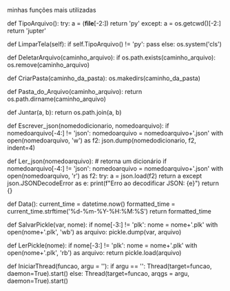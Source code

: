 minhas funções mais utilizadas


def TipoArquivo():
    try:
        a = (__file__[-2:])
        return 'py'
    except:
        a = os.getcwd()[-2:]
        return 'jupter'

def LimparTela(self):
    if self.TipoArquivo() != 'py':
        pass
    else:
        os.system('cls')

def DeletarArquivo(caminho_arquivo):
    if os.path.exists(caminho_arquivo):
        os.remove(caminho_arquivo)

def CriarPasta(caminho_da_pasta):
    os.makedirs(caminho_da_pasta)

    
def Pasta_do_Arquivo(caminho_arquivo):
    return  os.path.dirname(caminho_arquivo)  

def Juntar(a, b):
    return os.path.join(a, b)


def Escrever_json(nomedodicionario, nomedoarquivo):
    if nomedoarquivo[-4:] != 'json':
        nomedoarquivo = nomedoarquivo+'.json'
    with open(nomedoarquivo, 'w') as f2:
        json.dump(nomedodicionario, f2, indent=4)


def Ler_json(nomedoarquivo):  # retorna um dicionário
    if nomedoarquivo[-4:] != 'json':
        nomedoarquivo = nomedoarquivo+'.json'
    with open(nomedoarquivo, 'r') as f2:
        try:
            a = json.load(f2)
            return a
        except json.JSONDecodeError as e:
            print(f"Erro ao decodificar JSON: {e}")
            return {}


def Data():
    current_time = datetime.now()
    formatted_time = current_time.strftime('%d-%m-%Y-%H:%M:%S')
    return formatted_time


def SalvarPickle(var, nome):
    if nome[-3:] != 'plk':
        nome = nome+'.plk'
        with open(nome+'.plk', 'wb') as arquivo:
            pickle.dump(var, arquivo)


def LerPickle(nome):
    if nome[-3:] != 'plk':
        nome = nome+'.plk'
    with open(nome+'.plk', 'rb') as arquivo:
        return pickle.load(arquivo)

def IniciarThread(funcao, argu = ''):
    if argu == '':
        Thread(target=funcao, daemon=True).start()
    else:
        Thread(target=funcao, arqgs = argu, daemon=True).start()
        
